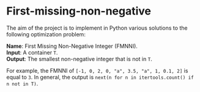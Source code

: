 # First-missing-non-negative

The aim of the project is to implement in Python various solutions to the following optimization problem:

**Name**: First Missing Non-Negative Integer (FMNNI).  
**Input**: A container `T`.  
**Output**: The smallest non-negative integer that is not in `T`.  

For example, the FMNNI of `[-1, 0, 2, 0, "a", 3.5, "a", 1, 0.1, 2]` is equal to `3`.
In general, the output is `next(n for n in itertools.count() if n not in T)`.
